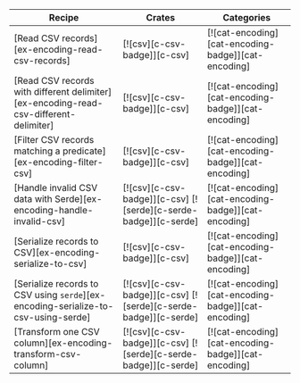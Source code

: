 | Recipe | Crates | Categories |
|--------|--------|------------|
| [Read CSV records][ex-encoding-read-csv-records] | [![csv][c-csv-badge]][c-csv] | [![cat-encoding][cat-encoding-badge]][cat-encoding] |
| [Read CSV records with different delimiter][ex-encoding-read-csv-different-delimiter] | [![csv][c-csv-badge]][c-csv] | [![cat-encoding][cat-encoding-badge]][cat-encoding] |
| [Filter CSV records matching a predicate][ex-encoding-filter-csv] | [![csv][c-csv-badge]][c-csv] | [![cat-encoding][cat-encoding-badge]][cat-encoding] |
| [Handle invalid CSV data with Serde][ex-encoding-handle-invalid-csv] | [![csv][c-csv-badge]][c-csv] [![serde][c-serde-badge]][c-serde] | [![cat-encoding][cat-encoding-badge]][cat-encoding] |
| [Serialize records to CSV][ex-encoding-serialize-to-csv] | [![csv][c-csv-badge]][c-csv] | [![cat-encoding][cat-encoding-badge]][cat-encoding] |
| [Serialize records to CSV using `serde`][ex-encoding-serialize-to-csv-using-serde] | [![csv][c-csv-badge]][c-csv] [![serde][c-serde-badge]][c-serde] | [![cat-encoding][cat-encoding-badge]][cat-encoding] |
| [Transform one CSV column][ex-encoding-transform-csv-column] | [![csv][c-csv-badge]][c-csv] [![serde][c-serde-badge]][c-serde] | [![cat-encoding][cat-encoding-badge]][cat-encoding] |

<div class="hidden">
</div>
